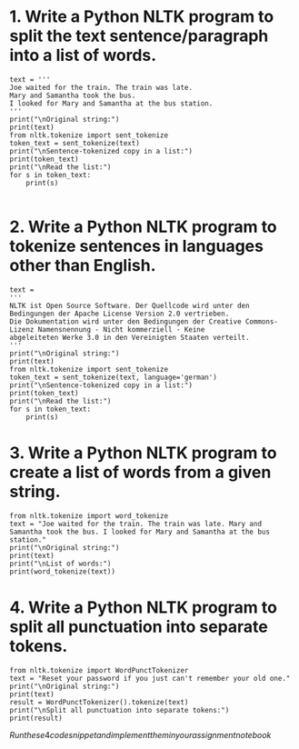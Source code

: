 # 1. Write a Python NLTK program to split the text sentence/paragraph into a list of words.
```
text = '''
Joe waited for the train. The train was late. 
Mary and Samantha took the bus. 
I looked for Mary and Samantha at the bus station.
'''
print("\nOriginal string:")
print(text)
from nltk.tokenize import sent_tokenize
token_text = sent_tokenize(text)
print("\nSentence-tokenized copy in a list:")
print(token_text)
print("\nRead the list:")
for s in token_text:
    print(s)
    
 ```

# 2. Write a Python NLTK program to tokenize sentences in languages other than English.
```
text = 
'''
NLTK ist Open Source Software. Der Quellcode wird unter den Bedingungen der Apache License Version 2.0 vertrieben.  
Die Dokumentation wird unter den Bedingungen der Creative Commons-Lizenz Namensnennung - Nicht kommerziell - Keine 
abgeleiteten Werke 3.0 in den Vereinigten Staaten verteilt.
'''
print("\nOriginal string:")
print(text)
from nltk.tokenize import sent_tokenize
token_text = sent_tokenize(text, language='german')
print("\nSentence-tokenized copy in a list:")
print(token_text)
print("\nRead the list:")
for s in token_text:
    print(s)
```

# 3. Write a Python NLTK program to create a list of words from a given string.
```
from nltk.tokenize import word_tokenize
text = "Joe waited for the train. The train was late. Mary and Samantha took the bus. I looked for Mary and Samantha at the bus station."
print("\nOriginal string:")
print(text)
print("\nList of words:")
print(word_tokenize(text))

```

# 4. Write a Python NLTK program to split all punctuation into separate tokens.
```
from nltk.tokenize import WordPunctTokenizer
text = "Reset your password if you just can't remember your old one."
print("\nOriginal string:")
print(text)
result = WordPunctTokenizer().tokenize(text)
print("\nSplit all punctuation into separate tokens:")
print(result) 

```


$Run these 4 code snippet and implement them in your assignment notebook$
